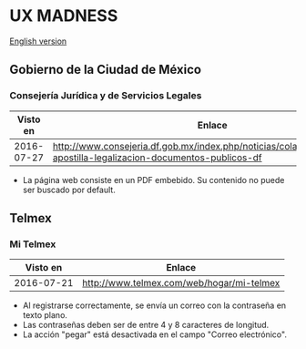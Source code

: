 # UX MADNESS

[English version](README.md)

## Gobierno de la Ciudad de México

### Consejería Jurídica y de Servicios Legales

| Visto en   | Enlace                                                                                                              |
|------------|---------------------------------------------------------------------------------------------------------------------|
| 2016-07-27 | http://www.consejeria.df.gob.mx/index.php/noticias/colaboraciones/622-apostilla-legalizacion-documentos-publicos-df |

+ La página web consiste en un PDF embebido. Su contenido no puede ser buscado por default.

## Telmex

### Mi Telmex

| Visto en   | Enlace                                    |
|------------|-------------------------------------------|
| 2016-07-21 | http://www.telmex.com/web/hogar/mi-telmex |

+ Al registrarse correctamente, se envía un correo con la contraseña en texto plano.
+ Las contraseñas deben ser de entre 4 y 8 caracteres de longitud.
+ La acción "pegar" está desactivada en el campo "Correo electrónico".
